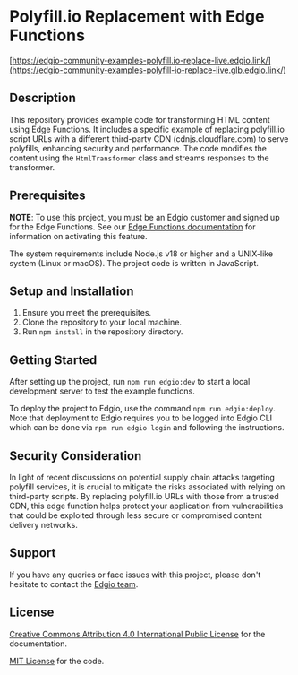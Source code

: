 # Polyfill.io Replacement with Edge Functions

[https://edgio-community-examples-polyfill.io-replace-live.edgio.link/](https://edgio-community-examples-polyfill-io-replace-live.glb.edgio.link/)

## Description

This repository provides example code for transforming HTML content using Edge Functions. It includes a specific example of replacing polyfill.io script URLs with a different third-party CDN (cdnjs.cloudflare.com) to serve polyfills, enhancing security and performance. The code modifies the content using the `HtmlTransformer` class and streams responses to the transformer.

## Prerequisites

**NOTE**: To use this project, you must be an Edgio customer and signed up for the Edge Functions. See our [Edge Functions documentation](https://docs.edg.io/guides/v7/edge-functions) for information on activating this feature.

The system requirements include Node.js v18 or higher and a UNIX-like system (Linux or macOS). The project code is written in JavaScript.

## Setup and Installation

1. Ensure you meet the prerequisites.
2. Clone the repository to your local machine.
3. Run `npm install` in the repository directory.

## Getting Started

After setting up the project, run `npm run edgio:dev` to start a local development server to test the example functions.

To deploy the project to Edgio, use the command `npm run edgio:deploy`. Note that deployment to Edgio requires you to be
logged into Edgio CLI which can be done via `npm run edgio login` and following the instructions.

## Security Consideration

In light of recent discussions on potential supply chain attacks targeting polyfill services, it is crucial to mitigate the risks associated with relying on third-party scripts. By replacing polyfill.io URLs with those from a trusted CDN, this edge function helps protect your application from vulnerabilities that could be exploited through less secure or compromised content delivery networks.

## Support

If you have any queries or face issues with this project, please don't hesitate to contact
the [Edgio team](https://edg.io/contact-support/).

## License

[Creative Commons Attribution 4.0 International Public License](LICENSE-CONTENT) for the documentation.

[MIT License](LICENSE-CODE) for the code.
